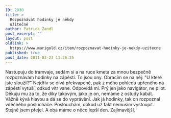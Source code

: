 ```yaml
---
ID: 2830
title: >
  Rozpoznávat hodinky je někdy
  užitečné
author: Patrick Zandl
post_excerpt: ""
layout: post
oldlink: >
  https://www.marigold.cz/item/rozpoznavat-hodinky-je-nekdy-uzitecne
published: true
post_date: 2011-03-23 11:26:25
---
```

Nastupuju do tramvaje, sedám si a na ruce kmeta za mnou bezpečně rozpoznávám hodinky na zápěstí. To jsou ony. Obracím se na něj: "U které jste sloužil?" Nejdřív se dívá překvapeně, pak z mého pohledu upřeného na zápěstí vytuší, odkud vítr vane. Odpovídá mi. Prý jen jako navigátor, ne pilot. Děkuju mu za to, že díky takovým, jako je on, nemáme z ostudy kabát. Vážně kývá hlavou a dá se do vyprávění. Jak já hodinky, tak on rozpoznal vděčného posluchače. Poslouchám, dokud už fakt nemusím vystoupit. Stejně jsem přejel. A oba máme o něco lepší den. Zajímavější.
